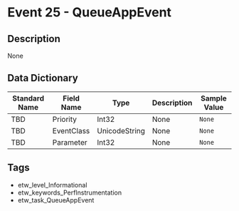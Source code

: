 # Event 25 - QueueAppEvent

## Description
None

## Data Dictionary
|Standard Name|Field Name|Type|Description|Sample Value|
|---|---|---|---|---|
|TBD|Priority|Int32|None|`None`|
|TBD|EventClass|UnicodeString|None|`None`|
|TBD|Parameter|Int32|None|`None`|

## Tags
* etw_level_Informational
* etw_keywords_PerfInstrumentation
* etw_task_QueueAppEvent